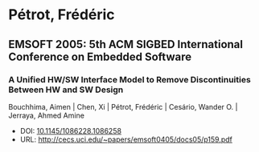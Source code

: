 # Pétrot, Frédéric

## EMSOFT 2005: 5th ACM SIGBED International Conference on Embedded Software

### A Unified HW/SW Interface Model to Remove Discontinuities Between HW and SW Design
Bouchhima, Aimen | Chen, Xi | Pétrot, Frédéric | Cesário, Wander O. | Jerraya, Ahmed Amine
* DOI: [10.1145/1086228.1086258](https://doi.org/10.1145/1086228.1086258)
* URL: <http://cecs.uci.edu/~papers/emsoft0405/docs05/p159.pdf>


